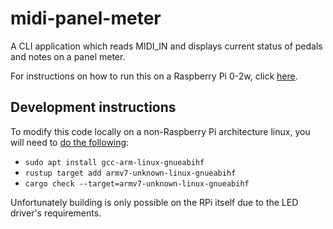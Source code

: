 # midi-panel-meter

A CLI application which reads MIDI_IN and displays current status of pedals and notes on a panel meter.

For instructions on how to run this on a Raspberry Pi 0-2w, click [here](hardware/SETUP.md).

## Development instructions

To modify this code locally on a non-Raspberry Pi architecture linux, you will need to [do the following](https://medium.com/swlh/compiling-rust-for-raspberry-pi-arm-922b55dbb050):
- `sudo apt install gcc-arm-linux-gnueabihf`
- `rustup target add armv7-unknown-linux-gnueabihf`
- `cargo check --target=armv7-unknown-linux-gnueabihf`

Unfortunately building is only possible on the RPi itself due to the LED driver's requirements.
